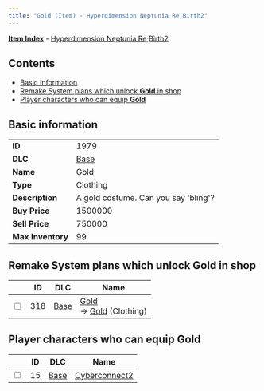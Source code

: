 ```yaml
---
title: "Gold (Item) - Hyperdimension Neptunia Re;Birth2"
---
```


[**Item Index**](/neptunia/rb2/item/index.html) - [Hyperdimension Neptunia Re;Birth2](/neptunia/rb2)

## Contents

- [Basic information](#basic-information)
- [Remake System plans which unlock **Gold** in shop](#remake-system-plans-which-unlock-gold-in-shop)
- [Player characters who can equip **Gold**](#player-characters-who-can-equip-gold)

## Basic information

|   |   |
| -- | -- |
| **ID** | 1979 |
| **DLC** | [Base](/neptunia/rb2/dlc/0-base.html) |
| **Name** | Gold |
| **Type** | Clothing |
| **Description** | A gold costume. Can you say 'bling'? |
| **Buy Price** | 1500000 |
| **Sell Price** | 750000 |
| **Max inventory** | 99 |

## Remake System plans which unlock **Gold** in shop

|    | ID | DLC | Name |
| -- | -- | --- | ---- |
| <input type="checkbox" id="rb2-remake-0-318" class="trackbox" /> | 318 | [Base](/neptunia/rb2/dlc/0-base.html) | [Gold](/neptunia/rb2/remake/0-318-gold.html)<br />→ [Gold](/neptunia/rb2/item/0-1979-gold.html) (Clothing) |

## Player characters who can equip **Gold**

|    | ID | DLC | Name |
| -- | -- | --- | ---- |
| <input type="checkbox" id="rb2-player-0-15" class="trackbox" /> | 15 | [Base](/neptunia/rb2/dlc/0-base.html) | [Cyberconnect2](/neptunia/rb2/player/0-15-cyberconnect2.html) |